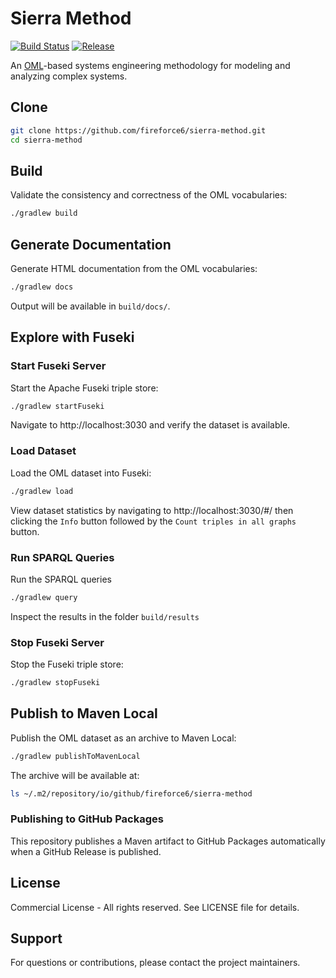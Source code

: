 # Sierra Method

[![Build Status](https://github.com/fireforce6/sierra-method/actions/workflows/ci.yml/badge.svg)](https://github.com/fireforce6/sierra-method/actions/workflows/ci.yml)
[![Release](https://img.shields.io/github/v/release/fireforce6/sierra-method?label=Release)](https://github.com/fireforce6/sierra-method/releases/latest)


An [OML](https://github.com/opencaesar/oml)-based systems engineering methodology for modeling and analyzing complex systems.

## Clone

```bash
git clone https://github.com/fireforce6/sierra-method.git
cd sierra-method
```

## Build

Validate the consistency and correctness of the OML vocabularies:

```bash
./gradlew build
```

## Generate Documentation

Generate HTML documentation from the OML vocabularies:

```bash
./gradlew docs
```

Output will be available in `build/docs/`.

## Explore with Fuseki

### Start Fuseki Server

Start the Apache Fuseki triple store:

```bash
./gradlew startFuseki
```

Navigate to http://localhost:3030 and verify the dataset is available.

### Load Dataset

Load the OML dataset into Fuseki:

```bash
./gradlew load
```

View dataset statistics by navigating to http://localhost:3030/#/ then clicking the `Info` button followed by the `Count triples in all graphs` button.

### Run SPARQL Queries

Run the SPARQL queries

```bash
./gradlew query
```

Inspect the results in the folder `build/results`

### Stop Fuseki Server

Stop the Fuseki triple store:

```bash
./gradlew stopFuseki
```

## Publish to Maven Local

Publish the OML dataset as an archive to Maven Local:

```bash
./gradlew publishToMavenLocal
```

The archive will be available at:

```bash
ls ~/.m2/repository/io/github/fireforce6/sierra-method
```

### Publishing to GitHub Packages

This repository publishes a Maven artifact to GitHub Packages automatically when a GitHub Release is published. 

## License

Commercial License - All rights reserved. See LICENSE file for details.

## Support

For questions or contributions, please contact the project maintainers.